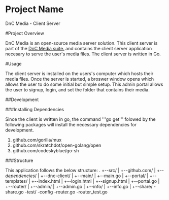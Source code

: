 # Project Name
DnC Media - Client Server

#Project Overview

DnC Media is an open-source media server solution. This client server is part of the [DnC Media suite.](https://github.com/DiamondNotCrush/dnc-web) and contains the client server application necesary to serve the user's media files. The client server is written in Go.

#Usage

The client server is installed on the users's computer which hosts their media files. Once the server is started, a broswer window opens which allows the user to do some initial but simple setup. This admin portal allows the user to signup, login, and set the folder that contains their media.

##Development

###Installing Dependencies

Since the client is written in go, the command '''go get''' folowed by the following packages will install the necessary dependencies for development.
  1. github.com/gorilla/mux
  1. github.com/skratchdot/open-golang/open
  1. github.com/codeskyblue/go-sh

###Structure

This application follows the below structure:
.
+--src/
|  +--github.com/
|    +--*dependencies*/
|    +--dnc-client/
|      +--main/
|        +--main.go
|      +--portal/
|        +--templates/
|          +--index.html
|          +--login.html
|          +--signup.html
|        +--portal.go
|      +--router/
|        +--admin/
|          +--admin.go
|        +--info/
|          +--info.go
|        +--share/
          -share.go
        -test/
        -config
        -router.go
        -router_test.go
